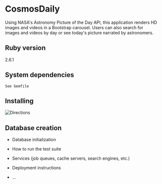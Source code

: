 # CosmosDaily

 Using NASA's Astronomy Picture of the Day API, this application renders HD images and videos in a Bootstrap carousel. Users can also search for images and videos by day or see today's picture narrated by astronomers.


## Ruby version
   2.6.1
## System dependencies
    See Gemfile
## Installing
  ![Directions](https://i.imgur.com/59ewp4u.png) 


## Database creation

* Database initialization

* How to run the test suite

* Services (job queues, cache servers, search engines, etc.)

* Deployment instructions

* ...
